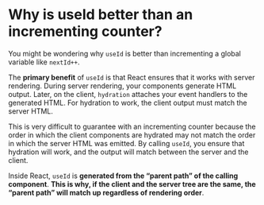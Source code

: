 # Why is useId better than an incrementing counter?

You might be wondering why `useId` is better than incrementing a global variable like `nextId++`.

The **primary benefit** of `useId` is that React ensures that it works with server rendering. During server rendering, your components generate HTML output. Later, on the client, `hydration` attaches your event handlers to the generated HTML. For hydration to work, the client output must match the server HTML.

This is very difficult to guarantee with an incrementing counter because the order in which the client components are hydrated may not match the order in which the server HTML was emitted. By calling `useId`, you ensure that hydration will work, and the output will match between the server and the client.

Inside React, `useId` is **generated from the “parent path” of the calling component**. **This is why, if the client and the server tree are the same, the “parent path” will match up regardless of rendering order**.
